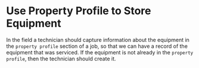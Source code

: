 # Use Property Profile to Store Equipment

In the field a technician should capture information about the equipment
in the `property profile` section of a job, so that we can have a record
of the equipment that was serviced.  If the equipment is not already in
the `property profile`, then the technician should create it.

